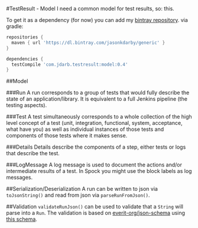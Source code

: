 #TestResult - Model
I need a common model for test results, so: this.

To get it as a dependency (for now) you can add my [bintray repository](https://bintray.com/jasonkdarby/generic/model/view).
via gradle:
```groovy
repositories {
  maven { url 'https://dl.bintray.com/jasonkdarby/generic' }
}

dependencies {
  testCompile 'com.jdarb.testresult:model:0.4'
}
```

##Model

###Run
A run corresponds to a group of tests that would fully describe the state of an application/library.  It is equivalent to a full Jenkins pipeline (the testing aspects).

###Test
A test simultaneously corresponds to a whole collection of the high level concept of a test (unit, integration, functional, system, acceptance, what have you) as well as individual instances of those tests and components of those tests where it makes sense.

###Details
Details describe the components of a step, either tests or logs that describe the test.

###LogMessage
A log message is used to document the actions and/or intermediate results of a test.  In Spock you might use the block labels as log messages.

##Serialization/Deserialization
A run can be written to json via `toJsonString()` and read from json via `parseRunFromJson()`.

##Validation
`validateRunJson()` can be used to validate that a `String` will parse into a `Run`.
The validation is based on [everit-org/json-schema](https://github.com/everit-org/json-schema) using [this schema](src/main/resources/com/jdarb/testresult/model/ModelSchema.json).
